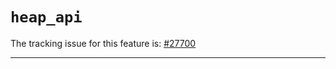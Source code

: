 # `heap_api`

The tracking issue for this feature is: [#27700]

[#27700]: https://github.com/rust-lang/rust/issues/27700

------------------------
